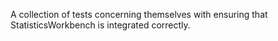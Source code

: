 A collection of tests concerning themselves with ensuring that StatisticsWorkbench is integrated correctly.